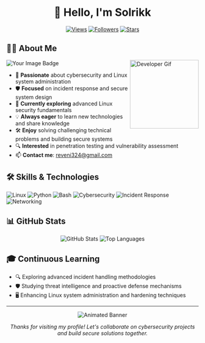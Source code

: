 <div align="center">

# 👋 Hello, I'm Solrikk

[![Views](https://komarev.com/ghpvc/?username=solrikk&color=blue&style=flat&label=Profile+Views)](https://github.com/solrikk)
[![Followers](https://img.shields.io/github/followers/solrikk?style=flat&color=blue&label=Followers)](https://github.com/solrikk)
[![Stars](https://img.shields.io/github/stars/solrikk?affiliations=OWNER%2CCOLLABORATOR&style=social&label=Total+Stars)](https://github.com/solrikk)

</div>

## 👨‍💻 About Me

<img align="right" width="180" src="https://raw.githubusercontent.com/TheDudeThatCode/TheDudeThatCode/master/Assets/Developer.gif" alt="Developer Gif"/>

<img src="https://tryhackme-badges.s3.amazonaws.com/Solrikk.png" alt="Your Image Badge" />

- 🔭 **Passionate** about cybersecurity and Linux system administration
- 🛡️ **Focused** on incident response and secure system design
- 🌱 **Currently exploring** advanced Linux security fundamentals
- 💡 **Always eager** to learn new technologies and share knowledge
- 🛠️ **Enjoy** solving challenging technical problems and building secure systems
- 🔍 **Interested** in penetration testing and vulnerability assessment
- 📫 **Contact me**: [reveni324@gmail.com](mailto:reveni324@gmail.com)

## 🛠️ Skills & Technologies

![Linux](https://img.shields.io/badge/-Linux-FCC624?style=for-the-badge&logo=linux&logoColor=black)
![Python](https://img.shields.io/badge/-Python-3776AB?style=for-the-badge&logo=python&logoColor=white)
![Bash](https://img.shields.io/badge/-Bash-4EAA25?style=for-the-badge&logo=gnu-bash&logoColor=white)
![Cybersecurity](https://img.shields.io/badge/-Cybersecurity-276DC3?style=for-the-badge&logo=shield&logoColor=white)
![Incident Response](https://img.shields.io/badge/-Incident_Response-E34F26?style=for-the-badge&logo=fire&logoColor=white)
![Networking](https://img.shields.io/badge/-Networking-0078D4?style=for-the-badge&logo=cisco&logoColor=white)

## 📊 GitHub Stats

<div align="center">
  <img src="https://github-readme-stats.vercel.app/api?username=solrikk&show_icons=true&theme=dark" alt="GitHub Stats" />
  <img src="https://github-readme-stats.vercel.app/api/top-langs/?username=solrikk&layout=compact&theme=dark" alt="Top Languages" />
</div>

## 🎓 Continuous Learning

- 🔍 Exploring advanced incident handling methodologies
- 🛡️ Studying threat intelligence and proactive defense mechanisms
- 🖥️ Enhancing Linux system administration and hardening techniques

---

<div align="center">
  <img src="https://raw.githubusercontent.com/trinib/trinib/a5f17399d881c5651a89bfe4a621014b08346cf0/images/marquee.svg" alt="Animated Banner">
  
  <i>Thanks for visiting my profile! Let's collaborate on cybersecurity projects and build secure solutions together.</i>
</div>
